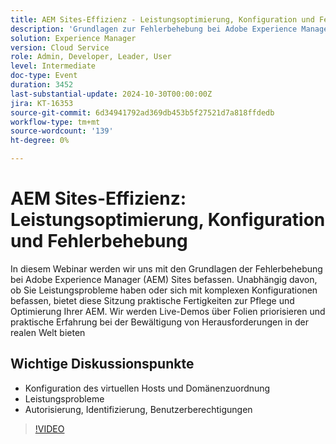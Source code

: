 ```yaml
---
title: AEM Sites-Effizienz - Leistungsoptimierung, Konfiguration und Fehlerbehebung
description: 'Grundlagen zur Fehlerbehebung bei Adobe Experience Manager (AEM) Sites. Unabhängig davon, ob Sie Leistungsprobleme haben oder sich mit komplexen Konfigurationen befassen, bietet diese Sitzung praktische Fertigkeiten zur Pflege und Optimierung Ihrer AEM. Wir werden Live-Demos über Folien priorisieren und praktische Erfahrung bei der Bewältigung von Herausforderungen in der realen Welt bieten​Wichtige Diskussionspunkte: Virtual-Host-Konfiguration und Domänenzuordnung - Leistungsprobleme - Autorisierung, Identifizierung, Benutzerberechtigungen'
solution: Experience Manager
version: Cloud Service
role: Admin, Developer, Leader, User
level: Intermediate
doc-type: Event
duration: 3452
last-substantial-update: 2024-10-30T00:00:00Z
jira: KT-16353
source-git-commit: 6d34941792ad369db453b5f27521d7a818ffdedb
workflow-type: tm+mt
source-wordcount: '139'
ht-degree: 0%

---
```



# AEM Sites-Effizienz: Leistungsoptimierung, Konfiguration und Fehlerbehebung

In diesem Webinar werden wir uns mit den Grundlagen der Fehlerbehebung bei Adobe Experience Manager (AEM) Sites befassen. Unabhängig davon, ob Sie Leistungsprobleme haben oder sich mit komplexen Konfigurationen befassen, bietet diese Sitzung praktische Fertigkeiten zur Pflege und Optimierung Ihrer AEM. Wir werden Live-Demos über Folien priorisieren und praktische Erfahrung bei der Bewältigung von Herausforderungen in der realen Welt bieten&#x200B;


## Wichtige Diskussionspunkte

* Konfiguration des virtuellen Hosts und Domänenzuordnung
* Leistungsprobleme
* Autorisierung, Identifizierung, Benutzerberechtigungen

>[!VIDEO](https://video.tv.adobe.com/v/3435114/?learn=on)

